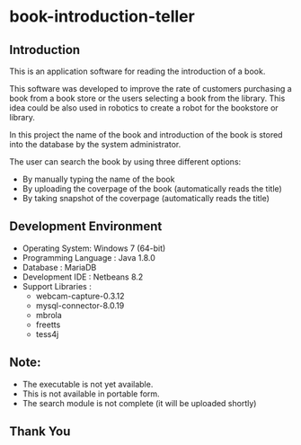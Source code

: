 <h1>book-introduction-teller</h1>
<h2>Introduction</h2>
<p>This is an application software for reading the introduction of a book.</p>
<p>This software was developed to improve the rate of customers purchasing a book from a book store or the users selecting a book from the library. This idea could be also used in robotics to create a robot for the bookstore or library.</p>
<p>In this project the name of the book and introduction of the book is stored into the database by the system administrator.</p>
<p>The user can search the book by using three different options:<p>
<ul>
  <li>By manually typing the name of the book</li>
  <li>By uploading the coverpage of the book (automatically reads the title)</li>
  <li>By taking snapshot of the coverpage (automatically reads the title)</li>
</ul>
<h2>Development Environment</h2>
<ul>
  <li>Operating System: Windows 7 (64-bit)</li>
  <li>Programming Language : Java 1.8.0</li>
  <li>Database : MariaDB</li>
  <li>Development IDE : Netbeans 8.2</li>
  <li>Support Libraries :
    <ul>
      <li>webcam-capture-0.3.12</li>
      <li>mysql-connector-8.0.19</li>
      <li>mbrola</li>
      <li>freetts</li>
      <li>tess4j</li>
    </ul>
  </li>
</ul>
<h2>Note:</h2>
<ul>
  <li>The executable is not yet available.</li>
  <li>This is not available in portable form.</li>
  <li>The search module is not complete (it will be uploaded shortly)</li>
  
</ul>
<h2>Thank You</h2>
